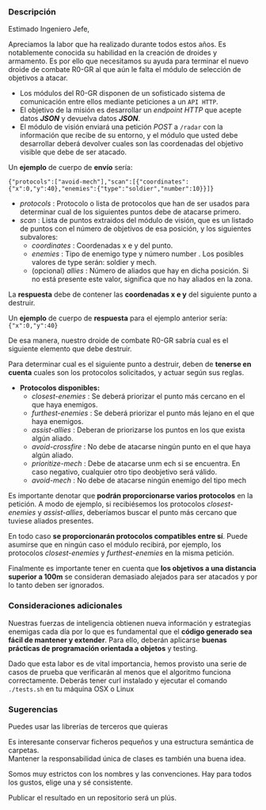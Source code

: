 ### Descripción

Estimado Ingeniero Jefe,

Apreciamos la labor que ha realizado durante todos estos años. Es notablemente conocida su habilidad en la creación de droides y armamento. Es por ello que necesitamos su ayuda para terminar el nuevo droide de combate R0-GR al que aún le falta el módulo de selección de objetivos a atacar.
-	Los módulos del R0-GR disponen de un sofisticado sistema de comunicación entre ellos mediante peticiones a un `API HTTP`.
-	El objetivo de la misión es desarrollar un *endpoint HTTP* que acepte datos ***JSON*** y devuelva datos ***JSON***.
-	El módulo de visión enviará una petición *POST* a `/radar` con la información que recibe de su entorno, y el módulo que usted debe desarrollar deberá devolver cuales son las coordenadas del objetivo visible que debe de ser atacado.

Un **ejemplo** de cuerpo de **envío** sería: 

`{"protocols":["avoid-mech"],"scan":[{"coordinates": {"x":0,"y":40},"enemies":{"type":"soldier","number":10}}]}`

-	*protocols* : Protocolo o lista de protocolos que han de ser usados para determinar cual de los siguientes puntos debe de atacarse primero.
-	*scan* : Lista de puntos extraidos del módulo de visión, que es un listado de puntos con el número de objetivos de esa posición, y los siguientes subvalores:
    -	*coordinates* : Coordenadas x e y del punto.
    -	*enemies* : Tipo de enemigo type y número number . Los posibles valores de type serán: soldier y mech.
    -	(opcional) *allies* : Número de aliados que hay en dicha posición. Si no está presente este valor, significa que no hay aliados en la zona.

La **respuesta** debe de contener las **coordenadas x e y** del siguiente punto a destruir.

Un **ejemplo** de cuerpo de **respuesta** para el ejemplo anterior sería: `{"x":0,"y":40}`

De esa manera, nuestro droide de combate R0-GR sabría cual es el siguiente elemento que debe destruir.

Para determinar cual es el siguiente punto a destruir, deben de **tenerse en cuenta** cuales son los protocolos solicitados, y actuar según sus reglas.

- **Protocolos disponibles:**
    -	*closest-enemies* : Se deberá priorizar el punto más cercano en el que haya enemigos.
    -	*furthest-enemies* : Se deberá priorizar el punto más lejano en el que haya enemigos.
    -	*assist-allies* : Deberan de priorizarse los puntos en los que exista algún aliado.
    -	*avoid-crossfire* : No debe de atacarse ningún punto en el que haya algún aliado.
    -	*prioritize-mech* : Debe de atacarse unm ech si se encuentra. En caso negativo, cualquier otro tipo deobjetivo será válido.
    -	*avoid-mech* : No debe de atacarse ningún enemigo del tipo mech

Es importante denotar que **podrán proporcionarse varios protocolos** en la petición. A modo de ejemplo, si recibiésemos los protocolos *closest-enemies* y *assist-allies*, deberíamos buscar el punto más cercano que tuviese aliados presentes.

En todo caso **se proporcionarán protocolos compatibles entre sí**. Puede asumirse que en ningún caso el módulo recibirá, por ejemplo, los protocolos *closest-enemies* y *furthest-enemies* en la misma petición.

Finalmente es importante tener en cuenta que **los objetivos a una distancia superior a 100m** se consideran demasiado alejados para ser atacados y por lo tanto deben ser ignorados.

### Consideraciones adicionales

Nuestras fuerzas de inteligencia obtienen nueva información y estrategias enemigas cada día por lo que es fundamental que el **código generado sea fácil de mantener y extender**. Para ello, deberán aplicarse **buenas prácticas de programación orientada a objetos** y testing.

Dado que esta labor es de vital importancia, hemos provisto una serie de casos de prueba que verificarán al menos que el algoritmo funciona correctamente.
Deberás tener curl instalado y ejecutar el comando `./tests.sh` en tu máquina OSX o Linux

### Sugerencias

Puedes usar las librerías de terceros que quieras

Es interesante conservar ficheros pequeños y una estructura semántica de carpetas.\
Mantener la responsabilidad única de clases es también una buena idea.

Somos muy estrictos con los nombres y las convenciones. Hay para todos los gustos, elige una y sé consistente.

Publicar el resultado en un repositorio será un plús.
